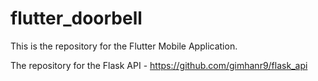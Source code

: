 # flutter_doorbell

This is the repository for the Flutter Mobile Application.

The repository for the Flask API - https://github.com/gimhanr9/flask_api
